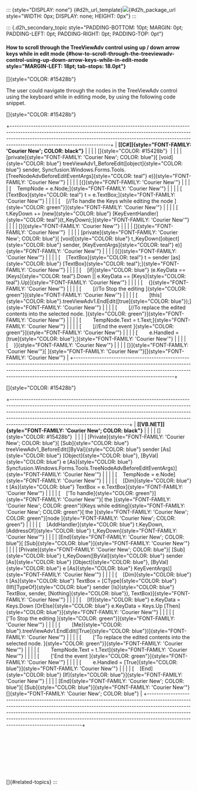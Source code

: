 ::: {style="DISPLAY: none"}
[](ms-xhelp:///?Id=d2h_url_template){#d2h_url_template}![](!package_url!){#d2h_package_url style="WIDTH: 0px; DISPLAY: none; HEIGHT: 0px"}
:::

::: {.d2h_secondary_topic style="PADDING-BOTTOM: 10pt; MARGIN: 0pt; PADDING-LEFT: 0pt; PADDING-RIGHT: 0pt; PADDING-TOP: 0pt"}
#### How to scroll through the TreeViewAdv control using up / down arrow keys while in edit mode {#how-to-scroll-through-the-treeviewadv-control-using-up-down-arrow-keys-while-in-edit-mode style="MARGIN-LEFT: 18pt; tab-stops: 18.0pt"}

[]{style="COLOR: #15428b"} 

The user could navigate through the nodes in the TreeViewAdv control using the keyboard while in editing mode, by using the following code snippet.

[]{style="COLOR: #15428b"} 

+------------------------------------------------------------------------------------------------------------------------------------------------------------------------------------------------------------------------------------------------------------------------------------+
| **[\[C#\]]{style="FONT-FAMILY: 'Courier New'; COLOR: black"}**                                                                                                                                                                                                                     |
|                                                                                                                                                                                                                                                                                    |
| []{style="COLOR: #15428b"}                                                                                                                                                                                                                                                         |
|                                                                                                                                                                                                                                                                                    |
| [private]{style="FONT-FAMILY: 'Courier New'; COLOR: blue"}[ [void]{style="COLOR: blue"} treeViewAdv1_BeforeEdit([object]{style="COLOR: blue"} sender, Syncfusion.Windows.Forms.Tools.[TreeNodeAdvBeforeEditEventArgs]{style="COLOR: teal"} e)]{style="FONT-FAMILY: 'Courier New'"} |
|                                                                                                                                                                                                                                                                                    |
| [{]{style="FONT-FAMILY: 'Courier New'"}                                                                                                                                                                                                                                            |
|                                                                                                                                                                                                                                                                                    |
| [    TempNode = e.Node;]{style="FONT-FAMILY: 'Courier New'"}                                                                                                                                                                                                                       |
|                                                                                                                                                                                                                                                                                    |
| [    [TextBox]{style="COLOR: teal"} t = e.TextBox;]{style="FONT-FAMILY: 'Courier New'"}                                                                                                                                                                                            |
|                                                                                                                                                                                                                                                                                    |
| [    [//To handle the Keys while editing the node ]{style="COLOR: green"}]{style="FONT-FAMILY: 'Courier New'"}                                                                                                                                                                     |
|                                                                                                                                                                                                                                                                                    |
| [    t.KeyDown += [new]{style="COLOR: blue"} [KeyEventHandler]{style="COLOR: teal"}(t_KeyDown);]{style="FONT-FAMILY: 'Courier New'"}                                                                                                                                               |
|                                                                                                                                                                                                                                                                                    |
| [}]{style="FONT-FAMILY: 'Courier New'"}                                                                                                                                                                                                                                            |
|                                                                                                                                                                                                                                                                                    |
| []{style="FONT-FAMILY: 'Courier New'"}                                                                                                                                                                                                                                             |
|                                                                                                                                                                                                                                                                                    |
| [private]{style="FONT-FAMILY: 'Courier New'; COLOR: blue"}[ [void]{style="COLOR: blue"} t_KeyDown([object]{style="COLOR: blue"} sender, [KeyEventArgs]{style="COLOR: teal"} e)]{style="FONT-FAMILY: 'Courier New'"}                                                                |
|                                                                                                                                                                                                                                                                                    |
| [{]{style="FONT-FAMILY: 'Courier New'"}                                                                                                                                                                                                                                            |
|                                                                                                                                                                                                                                                                                    |
| [    [TextBox]{style="COLOR: teal"} t = sender [as]{style="COLOR: blue"} [TextBox]{style="COLOR: teal"};]{style="FONT-FAMILY: 'Courier New'"}                                                                                                                                      |
|                                                                                                                                                                                                                                                                                    |
| [    [if]{style="COLOR: blue"} (e.KeyData == [Keys]{style="COLOR: teal"}.Down \|\| e.KeyData == [Keys]{style="COLOR: teal"}.Up)]{style="FONT-FAMILY: 'Courier New'"}                                                                                                               |
|                                                                                                                                                                                                                                                                                    |
| [    {]{style="FONT-FAMILY: 'Courier New'"}                                                                                                                                                                                                                                        |
|                                                                                                                                                                                                                                                                                    |
| [        [//To Stop the editing ]{style="COLOR: green"}]{style="FONT-FAMILY: 'Courier New'"}                                                                                                                                                                                       |
|                                                                                                                                                                                                                                                                                    |
| [        [this]{style="COLOR: blue"}.treeViewAdv1.EndEdit([true]{style="COLOR: blue"});]{style="FONT-FAMILY: 'Courier New'"}                                                                                                                                                       |
|                                                                                                                                                                                                                                                                                    |
| [        [//To replace the edited contents into the selected node. ]{style="COLOR: green"}]{style="FONT-FAMILY: 'Courier New'"}                                                                                                                                                    |
|                                                                                                                                                                                                                                                                                    |
| [        TempNode.Text = t.Text;]{style="FONT-FAMILY: 'Courier New'"}                                                                                                                                                                                                              |
|                                                                                                                                                                                                                                                                                    |
| [        [//End the event ]{style="COLOR: green"}]{style="FONT-FAMILY: 'Courier New'"}                                                                                                                                                                                             |
|                                                                                                                                                                                                                                                                                    |
| [        e.Handled = [true]{style="COLOR: blue"};]{style="FONT-FAMILY: 'Courier New'"}                                                                                                                                                                                             |
|                                                                                                                                                                                                                                                                                    |
| [    }]{style="FONT-FAMILY: 'Courier New'"}                                                                                                                                                                                                                                        |
|                                                                                                                                                                                                                                                                                    |
| [}]{style="FONT-FAMILY: 'Courier New'"}[ ]{style="FONT-FAMILY: 'Courier New'"}[]{style="FONT-FAMILY: 'Courier New'"}                                                                                                                                                               |
+------------------------------------------------------------------------------------------------------------------------------------------------------------------------------------------------------------------------------------------------------------------------------------+

[]{style="COLOR: #15428b"} 

+--------------------------------------------------------------------------------------------------------------------------------------------------------------------------------------------------------------------------------------------------------------------------------------------------------------------------------------------------------------------------+
| **[\[VB.NET\]]{style="FONT-FAMILY: 'Courier New'; COLOR: black"}**                                                                                                                                                                                                                                                                                                       |
|                                                                                                                                                                                                                                                                                                                                                                          |
| []{style="COLOR: #15428b"}                                                                                                                                                                                                                                                                                                                                               |
|                                                                                                                                                                                                                                                                                                                                                                          |
| [Private]{style="FONT-FAMILY: 'Courier New'; COLOR: blue"}[ [Sub]{style="COLOR: blue"} treeViewAdv1_BeforeEdit([ByVal]{style="COLOR: blue"} sender [As]{style="COLOR: blue"} [Object]{style="COLOR: blue"}, [ByVal]{style="COLOR: blue"} e [As]{style="COLOR: blue"} Syncfusion.Windows.Forms.Tools.TreeNodeAdvBeforeEditEventArgs)]{style="FONT-FAMILY: 'Courier New'"} |
|                                                                                                                                                                                                                                                                                                                                                                          |
| [    TempNode = e.Node]{style="FONT-FAMILY: 'Courier New'"}                                                                                                                                                                                                                                                                                                              |
|                                                                                                                                                                                                                                                                                                                                                                          |
| [    [Dim]{style="COLOR: blue"} t [As]{style="COLOR: blue"} TextBox = e.TextBox]{style="FONT-FAMILY: 'Courier New'"}                                                                                                                                                                                                                                                     |
|                                                                                                                                                                                                                                                                                                                                                                          |
| [    [\'To handle]{style="COLOR: green"}]{style="FONT-FAMILY: 'Courier New'"}[ the ]{style="FONT-FAMILY: 'Courier New'; COLOR: green"}[Keys while editing]{style="FONT-FAMILY: 'Courier New'; COLOR: green"}[ the ]{style="FONT-FAMILY: 'Courier New'; COLOR: green"}[node ]{style="FONT-FAMILY: 'Courier New'; COLOR: green"}                                           |
|                                                                                                                                                                                                                                                                                                                                                                          |
| [    [AddHandler]{style="COLOR: blue"} t.KeyDown, [AddressOf]{style="COLOR: blue"} t_KeyDown]{style="FONT-FAMILY: 'Courier New'"}                                                                                                                                                                                                                                        |
|                                                                                                                                                                                                                                                                                                                                                                          |
| [End]{style="FONT-FAMILY: 'Courier New'; COLOR: blue"}[ [Sub]{style="COLOR: blue"}]{style="FONT-FAMILY: 'Courier New'"}                                                                                                                                                                                                                                                  |
|                                                                                                                                                                                                                                                                                                                                                                          |
| [Private]{style="FONT-FAMILY: 'Courier New'; COLOR: blue"}[ [Sub]{style="COLOR: blue"} t_KeyDown([ByVal]{style="COLOR: blue"} sender [As]{style="COLOR: blue"} [Object]{style="COLOR: blue"}, [ByVal]{style="COLOR: blue"} e [As]{style="COLOR: blue"} KeyEventArgs)]{style="FONT-FAMILY: 'Courier New'"}                                                                |
|                                                                                                                                                                                                                                                                                                                                                                          |
| [    [Dim]{style="COLOR: blue"} t [As]{style="COLOR: blue"} TextBox = [CType]{style="COLOR: blue"}(IIf([TypeOf]{style="COLOR: blue"} sender [Is]{style="COLOR: blue"} TextBox, sender, [Nothing]{style="COLOR: blue"}), TextBox)]{style="FONT-FAMILY: 'Courier New'"}                                                                                                    |
|                                                                                                                                                                                                                                                                                                                                                                          |
| [    [If]{style="COLOR: blue"} e.KeyData = Keys.Down [OrElse]{style="COLOR: blue"} e.KeyData = Keys.Up [Then]{style="COLOR: blue"}]{style="FONT-FAMILY: 'Courier New'"}                                                                                                                                                                                                  |
|                                                                                                                                                                                                                                                                                                                                                                          |
| [        [\'To Stop the editing ]{style="COLOR: green"}]{style="FONT-FAMILY: 'Courier New'"}                                                                                                                                                                                                                                                                             |
|                                                                                                                                                                                                                                                                                                                                                                          |
| [        [Me]{style="COLOR: blue"}.treeViewAdv1.EndEdit([True]{style="COLOR: blue"})]{style="FONT-FAMILY: 'Courier New'"}                                                                                                                                                                                                                                                |
|                                                                                                                                                                                                                                                                                                                                                                          |
| [        [\'To replace the edited contents into the selected node. ]{style="COLOR: green"}]{style="FONT-FAMILY: 'Courier New'"}                                                                                                                                                                                                                                          |
|                                                                                                                                                                                                                                                                                                                                                                          |
| [        TempNode.Text = t.Text]{style="FONT-FAMILY: 'Courier New'"}                                                                                                                                                                                                                                                                                                     |
|                                                                                                                                                                                                                                                                                                                                                                          |
| [        [\'End the event ]{style="COLOR: green"}]{style="FONT-FAMILY: 'Courier New'"}                                                                                                                                                                                                                                                                                   |
|                                                                                                                                                                                                                                                                                                                                                                          |
| [        e.Handled = [True]{style="COLOR: blue"}]{style="FONT-FAMILY: 'Courier New'"}                                                                                                                                                                                                                                                                                    |
|                                                                                                                                                                                                                                                                                                                                                                          |
| [    [End]{style="COLOR: blue"} [If]{style="COLOR: blue"}]{style="FONT-FAMILY: 'Courier New'"}                                                                                                                                                                                                                                                                           |
|                                                                                                                                                                                                                                                                                                                                                                          |
| [End]{style="FONT-FAMILY: 'Courier New'; COLOR: blue"}[ [Sub]{style="COLOR: blue"}]{style="FONT-FAMILY: 'Courier New'"}[]{style="FONT-FAMILY: 'Courier New'; COLOR: blue"}                                                                                                                                                                                               |
+--------------------------------------------------------------------------------------------------------------------------------------------------------------------------------------------------------------------------------------------------------------------------------------------------------------------------------------------------------------------------+

 

 

 

 

[]{#related-topics}
:::
